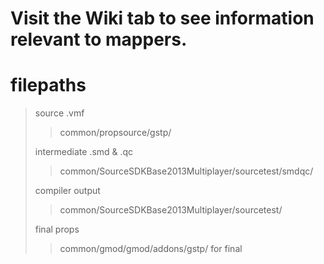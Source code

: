 # Visit the Wiki tab to see information relevant to mappers.






# filepaths
> source .vmf 
> > common/propsource/gstp/
> 
> intermediate .smd & .qc
> > common/SourceSDKBase2013Multiplayer/sourcetest/smdqc/
> 
> compiler output
> >common/SourceSDKBase2013Multiplayer/sourcetest/
> 
> final props 
> > common/gmod/gmod/addons/gstp/ for final  
